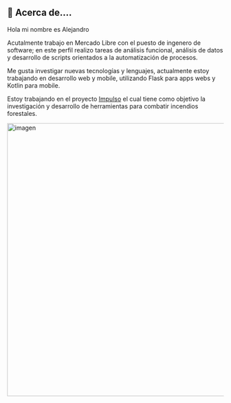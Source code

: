 ## 🚀 Acerca de....
Hola mi nombre es Alejandro

Acutalmente trabajo en Mercado Libre con el puesto de ingenero de software; en este perfil realizo tareas de análisis funcional, análisis de datos y desarrollo de scripts orientados a la automatización de procesos.

Me gusta investigar nuevas tecnologías y lenguajes, actualmente estoy trabajando en desarrollo web y mobile, utilizando Flask para apps webs y Kotlin para mobile.

Estoy trabajando en el proyecto [Impulso](https://github.com/ale-silva-gentile/impluso) el cual tiene como objetivo la investigación y desarrollo de herramientas para combatir incendios forestales.




<img width="633" alt="imagen" src="https://user-images.githubusercontent.com/112590585/191590272-cf89fbb4-0ce2-4439-9c54-8f4c9f788848.png">
